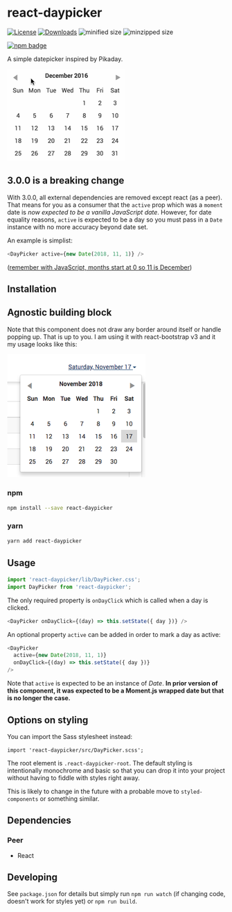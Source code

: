 # react-daypicker

[![License][license-image]][license-url]
[![Downloads][downloads-image]][downloads-url]
![minified size](https://badgen.net/bundlephobia/min/react-daypicker)
![minzipped size](https://badgen.net/bundlephobia/minzip/react-daypicker)

[![npm badge][npm-badge-png]][package-url]

A simple datepicker inspired by Pikaday.

![DayPicker](react-daypicker.gif)

## 3.0.0 is a breaking change

With 3.0.0, all external dependencies are removed except react (as a peer). That means for you
as a consumer that the `active` prop which was a `moment` date is *now expected to be a vanilla
JavaScript date*. However, for date equality reasons, `active` is expected to be a day so you
must pass in a `Date` instance with no more accuracy beyond date set.

An example is simplist:

```javascript
<DayPicker active={new Date(2018, 11, 1)} />
```
([remember with JavaScript, months start at 0 so 11 is December](https://developer.mozilla.org/en-US/docs/Web/JavaScript/Reference/Global_Objects/Date/getMonth))

## Installation

## Agnostic building block

Note that this component does not draw any border around itself or handle popping
up. That is up to you. I am using it with react-bootstrap v3 and it my usage looks
like this:

![Usage](usage.png)

### npm
```sh
npm install --save react-daypicker
```

### yarn
```sh
yarn add react-daypicker
```

## Usage

```javascript
import 'react-daypicker/lib/DayPicker.css';
import DayPicker from 'react-daypicker';
```

The only required property is `onDayClick` which is called when a day is clicked.

```javascript
<DayPicker onDayClick={(day) => this.setState({ day })} />
```

An optional property `active` can be added in order to mark a day as active:

```javascript
<DayPicker
  active={new Date(2018, 11, 1)}
  onDayClick={(day) => this.setState({ day })}
/>
```

Note that `active` is expected to be an instance of *Date*. **In prior version of this
component, it was expected to be a Moment.js wrapped date but that is no longer the
case.**

## Options on styling

You can import the Sass stylesheet instead:

```
import 'react-daypicker/src/DayPicker.scss';
```

The root element is `.react-daypicker-root`. The default styling is
intentionally monochrome and basic so that you can drop it into your project
without having to fiddle with styles right away.

This is likely to change in the future with a probable move to `styled-components` or
something similar.

## Dependencies

### Peer

* React

## Developing

See `package.json` for details but simply run `npm run watch` (if changing code,
doesn't work for styles yet) or `npm run build`.

[package-url]: https://npmjs.org/package/react-daypicker
[npm-version-svg]: http://versionbadg.es/cymen/react-daypicker.svg
[npm-badge-png]: https://nodei.co/npm/react-daypicker.png?downloads=true&stars=true
[license-image]: http://img.shields.io/npm/l/react-daypicker.svg
[license-url]: LICENSE
[downloads-image]: http://img.shields.io/npm/dm/react-daypicker.svg
[downloads-url]: http://npm-stat.com/charts.html?package=react-daypicker
